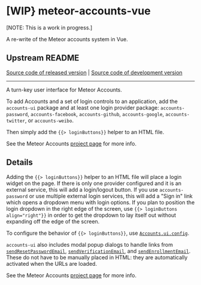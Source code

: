 # [WIP} meteor-accounts-vue

[NOTE: This is a work in progress.]

A re-write of the Meteor accounts system in Vue.

## Upstream README

[Source code of released version](https://github.com/meteor/meteor/tree/master/packages/accounts-ui) | [Source code of development version](https://github.com/meteor/meteor/tree/devel/packages/accounts-ui)
***

A turn-key user interface for Meteor Accounts.

To add Accounts and a set of login controls to an application, add the `accounts-ui`
package and at least one login provider package:
`accounts-password`, `accounts-facebook`, `accounts-github`,
`accounts-google`, `accounts-twitter`, or `accounts-weibo`.

Then simply add the `{{> loginButtons}}` helper to an HTML file.

See the Meteor Accounts [project page](https://www.meteor.com/accounts) for more info.

## Details

Adding the `{{> loginButtons}}` helper to an HTML file will
place a login widget on the page. If there is only one provider configured
and it is an external service, this will add a login/logout button. If you use
`accounts-password` or use multiple external login services, this will add
a "Sign in" link which opens a dropdown menu with login options. If you plan to
position the login dropdown in the right edge of the screen, use
`{{> loginButtons align="right"}}` in order to get the dropdown to lay
itself out without expanding off the edge of the screen.

To configure the behavior of `{{> loginButtons}}`, use
[`Accounts.ui.config`](http://docs.meteor.com/#accounts_ui_config).

`accounts-ui` also includes modal popup dialogs to handle links from
[`sendResetPasswordEmail`](http://docs.meteor.com/#accounts_sendresetpasswordemail), [`sendVerificationEmail`](http://docs.meteor.com/#accounts_sendverificationemail),
and [`sendEnrollmentEmail`](http://docs.meteor.com/#accounts_sendenrollmentemail). These
do not have to be manually placed in HTML: they are automatically activated
when the URLs are loaded.

See the Meteor Accounts [project page](https://www.meteor.com/accounts) for more info.

